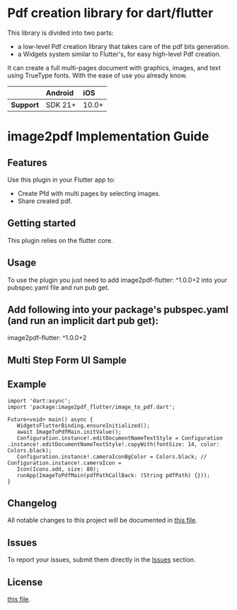 # Pdf creation library for dart/flutter

This library is divided into two parts:

- a low-level Pdf creation library that takes care of the pdf bits generation.
- a Widgets system similar to Flutter's, for easy high-level Pdf creation.

It can create a full multi-pages document with graphics,
images, and text using TrueType fonts. With the ease of use you already know.

|               | Android   | iOS    |
| :-------------| :---------| :------|
| **Support**   | SDK 21+   | 10.0+  |

# image2pdf Implementation Guide

## Features

Use this plugin in your Flutter app to:

* Create Pfd with multi pages by selecting images.
* Share created pdf.

## Getting started

This plugin relies on the flutter core.

## Usage

To use the plugin you just need to add image2pdf-flutter: ^1.0.0+2 into your pubspec.yaml file and run
pub get.

## Add following into your package's pubspec.yaml (and run an implicit dart pub get):

image2pdf-flutter: ^1.0.0+2

## Multi Step Form UI Sample

[comment]: <> (![alt text]&#40;https://github.com/dexbytes/dynamic_multi_step_form/blob/master/lib/ui_image/multi_step_form.png?raw=true&#41;)

[comment]: <> (Credit for sample UI: )

## Example
 
    import 'dart:async';
    import 'package:image2pdf_flutter/image_to_pdf.dart';

    Future<void> main() async {
       WidgetsFlutterBinding.ensureInitialized();
       await ImageToPdfMain.initValue();
       Configuration.instance!.editDocumentNameTextStyle = Configuration .instance!.editDocumentNameTextStyle!.copyWith(fontSize: 14, color: Colors.black);
       Configuration.instance!.cameraIconBgColor = Colors.black; // Configuration.instance!.cameraIcon =
       Icon(Icons.add, size: 80);
       runApp(ImageToPdfMain(pdfPathCallBack: (String pdfPath) {}));
    }

## Changelog

All notable changes to this project will be documented in [this file](./CHANGELOG.md).

## Issues

To report your issues, submit them directly in
the [Issues](https://github.com/dexbytesinfotech/image2pdf-flutter/issues) section.

## License

[this file](./LICENSE).

